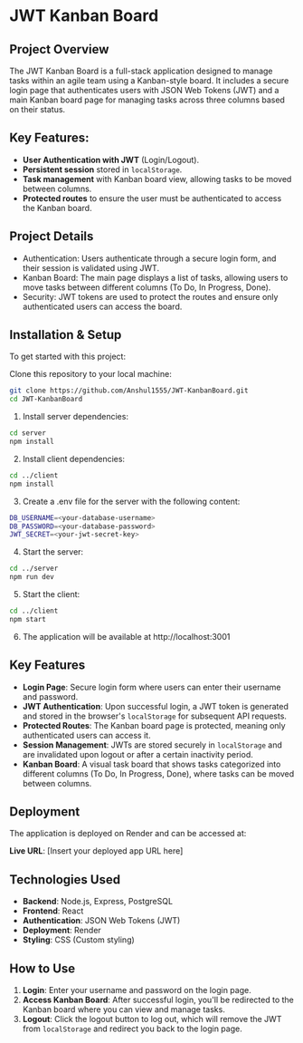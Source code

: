 # JWT Kanban Board

## Project Overview

The JWT Kanban Board is a full-stack application designed to manage tasks within an agile team using a Kanban-style board. It includes a secure login page that authenticates users with JSON Web Tokens (JWT) and a main Kanban board page for managing tasks across three columns based on their status.

## Key Features:

- **User Authentication with JWT** (Login/Logout).
- **Persistent session** stored in `localStorage`.
- **Task management** with Kanban board view, allowing tasks to be moved between columns.
- **Protected routes** to ensure the user must be authenticated to access the Kanban board.

## Project Details

- Authentication: Users authenticate through a secure login form, and their session is validated using JWT.
- Kanban Board: The main page displays a list of tasks, allowing users to move tasks between different columns (To Do, In Progress, Done).
- Security: JWT tokens are used to protect the routes and ensure only authenticated users can access the board.

## Installation & Setup

To get started with this project:

Clone this repository to your local machine:

```bash
git clone https://github.com/Anshul1555/JWT-KanbanBoard.git
cd JWT-KanbanBoard
```

1. Install server dependencies:

```bash
cd server
npm install
```

2. Install client dependencies:

```bash
cd ../client
npm install
```

3. Create a .env file for the server with the following content:

```bash
DB_USERNAME=<your-database-username>
DB_PASSWORD=<your-database-password>
JWT_SECRET=<your-jwt-secret-key>
```

4. Start the server:

```bash
cd ../server
npm run dev
```

5. Start the client:

```bash
cd ../client
npm start
```

6. The application will be available at http://localhost:3001

## Key Features

- **Login Page**: Secure login form where users can enter their username and password.
- **JWT Authentication**: Upon successful login, a JWT token is generated and stored in the browser's `localStorage` for subsequent API requests.
- **Protected Routes**: The Kanban board page is protected, meaning only authenticated users can access it.
- **Session Management**: JWTs are stored securely in `localStorage` and are invalidated upon logout or after a certain inactivity period.
- **Kanban Board**: A visual task board that shows tasks categorized into different columns (To Do, In Progress, Done), where tasks can be moved between columns.

## Deployment

The application is deployed on Render and can be accessed at:

**Live URL**: [Insert your deployed app URL here]

## Technologies Used

- **Backend**: Node.js, Express, PostgreSQL
- **Frontend**: React
- **Authentication**: JSON Web Tokens (JWT)
- **Deployment**: Render
- **Styling**: CSS (Custom styling)

## How to Use

1. **Login**: Enter your username and password on the login page.
2. **Access Kanban Board**: After successful login, you'll be redirected to the Kanban board where you can view and manage tasks.
3. **Logout**: Click the logout button to log out, which will remove the JWT from `localStorage` and redirect you back to the login page.
